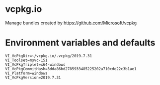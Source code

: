 # vcpkg.io
Manage bundles created by https://github.com/Microsoft/vcpkg 

# Environment variables and defaults

```
VI_VcPkgDir=~/vcpkg.io/.vcpkg/2019.7.31
VI_Toolset=msvc-151
VI_VcPkgTriplet=x64-windows
VI_VcPkgCommitHash=3dda86bd2785933485225202a710cde22c3b1ae1
VI_Platform=windows
VI_VcPkgVersion=2019.7.31
```